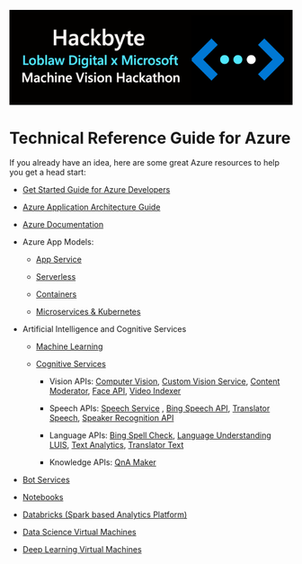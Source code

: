 ![](media/Hackbyte-final.png)

# Technical Reference Guide for Azure

If you already have an idea, here are some great Azure resources to help you get
a head start:

-   [Get Started Guide for Azure Developers](https://docs.microsoft.com/en-us/azure/guides/developer/azure-developer-guide)

-   [Azure Application Architecture Guide](https://docs.microsoft.com/en-us/azure/architecture/guide/)

-   [Azure Documentation](https://docs.microsoft.com/en-us/azure/)

-   Azure App Models:

    -   [App Service](https://docs.microsoft.com/en-us/azure/app-service/)

    -   [Serverless](https://docs.microsoft.com/en-us/azure/azure-functions/)

    -   [Containers](https://docs.microsoft.com/en-us/azure/containers/)

    -   [Microservices & Kubernetes](https://docs.microsoft.com/en-us/azure/aks/)

-   Artificial Intelligence and Cognitive Services

    -   [Machine Learning](https://docs.microsoft.com/en-us/azure/machine-learning/)

    -   [Cognitive Services](https://docs.microsoft.com/en-us/azure/cognitive-services/)

        -   Vision APIs: [Computer Vision](https://docs.microsoft.com/azure/cognitive-services/computer-vision/),
            [Custom Vision Service](https://docs.microsoft.com/azure/cognitive-services/Custom-Vision-Service/home), [Content Moderator](https://docs.microsoft.com/azure/cognitive-services/content-moderator/overview),
            [Face API](https://docs.microsoft.com/azure/cognitive-services/face/),
            [Video Indexer](https://docs.microsoft.com/azure/cognitive-services/video-indexer/video-indexer-overview)

        -   Speech APIs: [Speech Service](https://docs.microsoft.com/azure/cognitive-services/speech-service/)
            , [Bing Speech API](https://docs.microsoft.com/azure/cognitive-services/speech/home),
            [Translator Speech](https://docs.microsoft.com/azure/cognitive-services/translator-speech/),
            [Speaker Recognition API](https://docs.microsoft.com/azure/cognitive-services/speaker-recognition/home)

        -   Language APIs: [Bing Spell Check](https://docs.microsoft.com/azure/cognitive-services/bing-spell-check/),
            [Language Understanding LUIS](https://docs.microsoft.com/azure/cognitive-services/luis/), [Text Analytics](https://docs.microsoft.com/azure/cognitive-services/text-analytics/),
            [Translator Text](https://docs.microsoft.com/azure/cognitive-services/translator/)

        -   Knowledge APIs: [QnA Maker](https://docs.microsoft.com/azure/cognitive-services/qnamaker/index)

-   [Bot Services](https://docs.microsoft.com/en-us/azure/bot-service/?view=azure-bot-service-4.0)

-   [Notebooks](https://docs.microsoft.com/en-us/azure/notebooks/)

-   [Databricks (Spark based Analytics Platform)](https://docs.microsoft.com/en-us/azure/azure-databricks/what-is-azure-databricks)

-   [Data Science Virtual Machines](https://docs.microsoft.com/en-us/azure/machine-learning/data-science-virtual-machine/overview)

-   [Deep Learning Virtual Machines](https://docs.microsoft.com/en-us/azure/machine-learning/data-science-virtual-machine/deep-learning-dsvm-overview)
